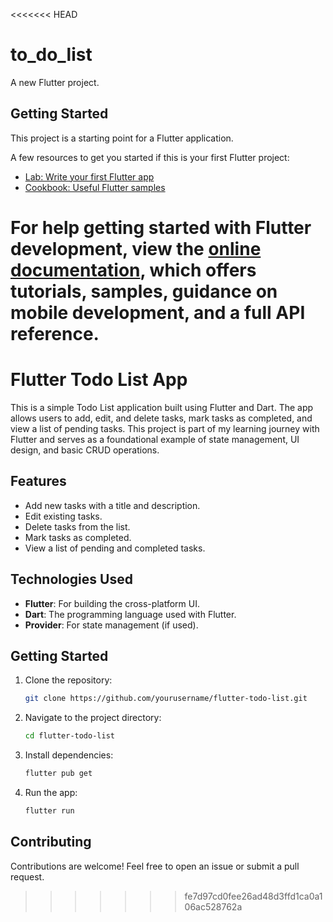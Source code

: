 <<<<<<< HEAD
# to_do_list

A new Flutter project.

## Getting Started

This project is a starting point for a Flutter application.

A few resources to get you started if this is your first Flutter project:

- [Lab: Write your first Flutter app](https://docs.flutter.dev/get-started/codelab)
- [Cookbook: Useful Flutter samples](https://docs.flutter.dev/cookbook)

For help getting started with Flutter development, view the
[online documentation](https://docs.flutter.dev/), which offers tutorials,
samples, guidance on mobile development, and a full API reference.
=======
# Flutter Todo List App

This is a simple Todo List application built using Flutter and Dart. The app allows users to add, edit, and delete tasks, mark tasks as completed, and view a list of pending tasks. This project is part of my learning journey with Flutter and serves as a foundational example of state management, UI design, and basic CRUD operations.

## Features
- Add new tasks with a title and description.
- Edit existing tasks.
- Delete tasks from the list.
- Mark tasks as completed.
- View a list of pending and completed tasks.

## Technologies Used
- **Flutter**: For building the cross-platform UI.
- **Dart**: The programming language used with Flutter.
- **Provider**: For state management (if used).



## Getting Started
1. Clone the repository:
   ```bash
   git clone https://github.com/yourusername/flutter-todo-list.git

2. Navigate to the project directory:
   ```bash
   cd flutter-todo-list
   ```
3. Install dependencies:
   ```bash
   flutter pub get
   ```
4. Run the app:
   ```bash
   flutter run
   ```

## Contributing
Contributions are welcome! Feel free to open an issue or submit a pull request.
>>>>>>> fe7d97cd0fee26ad48d3ffd1ca0a106ac528762a

